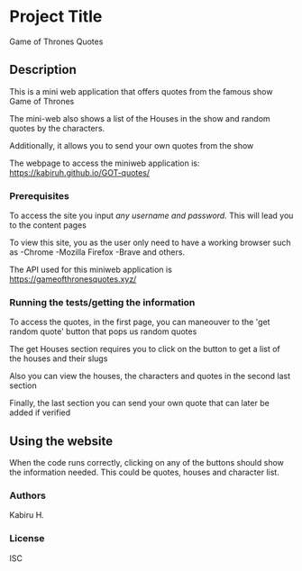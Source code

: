 # Project Title
Game of Thrones Quotes

## Description
This is a mini web application that offers quotes from the famous show Game of Thrones

The mini-web also shows a list of the Houses in the show and random quotes by the characters. 

Additionally, it allows you to send your own quotes from the show

The webpage to access the miniweb application is:
        https://kabiruh.github.io/GOT-quotes/


### Prerequisites

To access the site you input *any username and password.* This will lead you to the content pages

To view this site, you as the user only need to have a working browser such as 
    -Chrome
    -Mozilla Firefox
    -Brave
and others. 

The API used for this miniweb application is https://gameofthronesquotes.xyz/



### Running the tests/getting the information

To access the quotes, in the first page, you can maneouver to the 'get random quote' button that pops us random quotes 

The get Houses section requires you to click on the button to get a list of the houses and their slugs

Also you can view the houses, the characters and quotes in the second last section

Finally, the last section you can send your own quote that can later be added if verified


## Using the website
When the code runs correctly, clicking on any of the buttons should show the information needed. This could be quotes, houses and character list.


### Authors
Kabiru H.

### License
ISC
